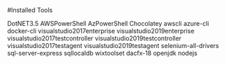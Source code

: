 #Installed Tools

DotNET3.5
AWSPowerShell
AzPowerShell
Chocolatey
awscli
azure-cli
docker-cli
visualstudio2017enterprise
visualstudio2019enterprise
visualstudio2017testcontroller
visualstudio2019testcontroller
visualstudio2017testagent
visualstudio2019testagent
selenium-all-drivers
sql-server-express
sqllocaldb
wixtoolset
dacfx-18
openjdk
nodejs
